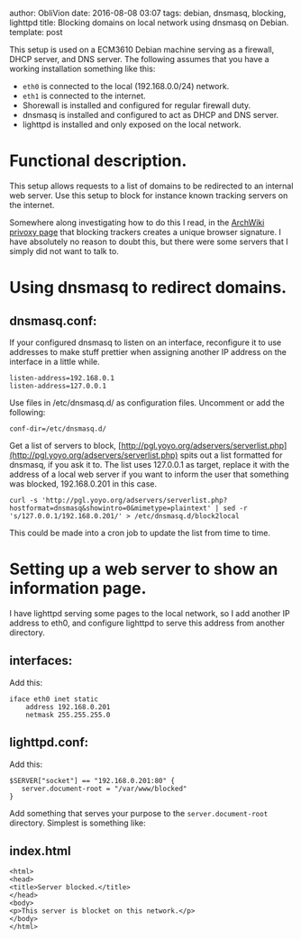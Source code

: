 author: ObliVion
date: 2016-08-08 03:07
tags: debian, dnsmasq, blocking, lighttpd
title: Blocking domains on local network using dnsmasq on Debian.
template: post

This setup is used on a ECM3610 Debian machine serving as a firewall, 
DHCP server, and DNS server. The following assumes that you have a
working installation something like this:

 * `eth0` is connected to the local (192.168.0.0/24) network.
 * `eth1` is connected to the internet.
 * Shorewall is installed and configured for regular firewall duty.
 * dnsmasq is installed and configured to act as DHCP and DNS server.
 * lighttpd is installed and only exposed on the local network.


Functional description.
=======================

This setup allows requests to a list of domains to be redirected to an
internal web server. Use this setup to block for instance known tracking
servers on the internet.

Somewhere along investigating how to do this I read, in the [ArchWiki
privoxy page](https://wiki.archlinux.org/index.php/privoxy#Ad_Blocking_with_Privoxy)
that blocking trackers creates a unique browser signature. I have
absolutely no reason to doubt this, but there were some servers that I
simply did not want to talk to.


Using dnsmasq to redirect domains.
==================================

dnsmasq.conf:
-------------

If your configured dnsmasq to listen on an interface, reconfigure it to
use addresses to make stuff prettier when assigning another IP address
on the interface in a little while.

	listen-address=192.168.0.1
	listen-address=127.0.0.1

Use files in /etc/dnsmasq.d/ as configuration files. Uncomment or add
the following:

	conf-dir=/etc/dnsmasq.d/
	
Get a list of servers to block, [http://pgl.yoyo.org/adservers/serverlist.php](http://pgl.yoyo.org/adservers/serverlist.php)
spits out a list formatted for dnsmasq, if you ask it to. The list uses
127.0.0.1 as target, replace it with the address of a local web server
if you want to inform the user that something was blocked, 192.168.0.201
in this case.

	curl -s 'http://pgl.yoyo.org/adservers/serverlist.php?hostformat=dnsmasq&showintro=0&mimetype=plaintext' | sed -r 's/127.0.0.1/192.168.0.201/' > /etc/dnsmasq.d/block2local
	
This could be made into a cron job to update the list from time to time.

Setting up a web server to show an information page.
====================================================

I have lighttpd serving some pages to the local network, so I add
another IP address to eth0, and configure lighttpd to serve this address
from another directory.

interfaces:
-----------

Add this:

	iface eth0 inet static
		address 192.168.0.201
		netmask 255.255.255.0

lighttpd.conf:
--------------

Add this:

	$SERVER["socket"] == "192.168.0.201:80" {
	   server.document-root = "/var/www/blocked"
	}
	
Add something that serves your purpose to the `server.document-root`
directory. Simplest is something like:

index.html
----------

	<html>
	<head>
	<title>Server blocked.</title>
	</head>
	<body>
	<p>This server is blocket on this network.</p>
	</body>
	</html>

